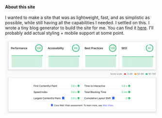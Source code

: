 #### About this site

I wanted to make a site that was as lightweight, fast, and as simplistic as possible, while still having all the capabilities I needed. I settled on this. I wrote a tiny blog generator to build the site for me. You can find it [here](https://github.com/aiddun/aiddun.github.io). I'll probably add actual styling + mobile support at some point. 

<img src="/static/img/lighthouse.png"/>
